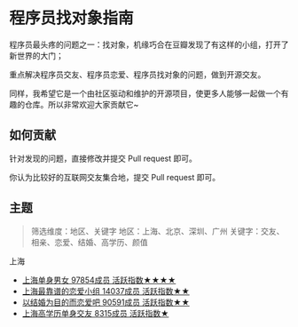 # 程序员找对象指南

程序员最头疼的问题之一：找对象，机缘巧合在豆瓣发现了有这样的小组，打开了新世界的大门；

重点解决程序员交友、程序员恋爱、程序员找对象的问题，做到开源交友。

同样，我希望它是一个由社区驱动和维护的开源项目，使更多人能够一起做一个有趣的仓库。所以非常欢迎大家贡献它~

## 如何贡献

针对发现的问题，直接修改并提交 Pull request 即可。

你认为比较好的互联网交友集合地，提交 Pull request 即可。

## 主题

> 筛选维度：地区、关键字
> 地区：上海、北京、深圳、广州
> 关键字：交友、相亲、恋爱、结婚、高学历、颜值

上海
* [上海单身男女 97854成员 活跃指数★★★★](https://www.douban.com/group/159755/)
* [上海最靠谱的恋爱小组 14037成员 活跃指数★★](https://www.douban.com/group/676088/)
* [以结婚为目的而恋爱吧 90591成员 活跃指数★★](https://www.douban.com/group/28916/)
* [上海高学历单身交友 8315成员 活跃指数★](https://www.douban.com/group/680954/)
